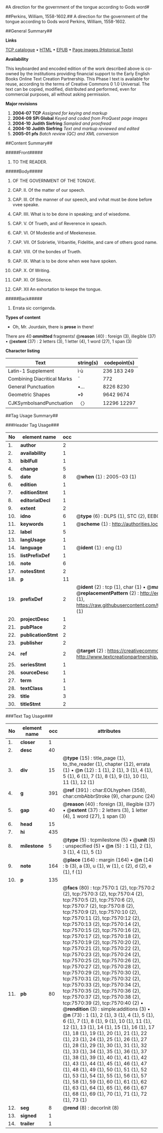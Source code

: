 #A direction for the government of the tongue according to Gods word#

##Perkins, William, 1558-1602.##
A direction for the government of the tongue according to Gods word
Perkins, William, 1558-1602.

##General Summary##

**Links**

[TCP catalogue](http://www.ota.ox.ac.uk/tcp/)  • 
[HTML](http://tei.it.ox.ac.uk/tcp/Texts-HTML/free/A09/A09391.html)  • 
[EPUB](http://tei.it.ox.ac.uk/tcp/Texts-EPUB/free/A09/A09391.epub) • 
[Page images (Historical Texts)](https://data.historicaltexts.jisc.ac.uk/view?pubId=eebo-99842875e&pageId=eebo-99842875e-7570-1)

**Availability**

This keyboarded and encoded edition of the
	       work described above is co-owned by the institutions
	       providing financial support to the Early English Books
	       Online Text Creation Partnership. This Phase I text is
	       available for reuse, according to the terms of Creative
	       Commons 0 1.0 Universal. The text can be copied,
	       modified, distributed and performed, even for
	       commercial purposes, all without asking permission.

**Major revisions**

1. __2004-07__ __TCP__ *Assigned for keying and markup*
1. __2004-09__ __SPi Global__ *Keyed and coded from ProQuest page images*
1. __2004-10__ __Judith Siefring__ *Sampled and proofread*
1. __2004-10__ __Judith Siefring__ *Text and markup reviewed and edited*
1. __2005-01__ __pfs__ *Batch review (QC) and XML conversion*

##Content Summary##

#####Front#####

1. TO THE READER.

#####Body#####

1. OF THE GOVERNMENT OF THE TONGVE.

1. CAP. II. Of the matter of our speech.

1. CAP. III. Of the manner of our speech, and vvhat must be done before vvee speake.

1. CAP. IIII. What is to be done in speaking; and of wisedome.

1. CAP. V. Of Trueth, and of Reverence in speach.

1. CAP. VI. Of Modestie and of Meekenesse.

1. CAP. VII. Of Sobrietie, Vrbanitie, Fidelitie, and care of others good name.

1. CAP. VIII. Of the bondes of Trueth.

1. CAP. IX. What is to be done when wee have spoken.

1. CAP. X. Of Writing.

1. CAP. XI. Of Silence.

1. CAP. XII An exhortation to keepe the tongue.

#####Back#####

1. Errata sic corrigenda.

**Types of content**

  * Oh, Mr. Jourdain, there is **prose** in there!

There are 40 **ommitted** fragments! 
 @__reason__ (40) : foreign (3), illegible (37)  •  @__extent__ (37) : 2 letters (3), 1 letter (4), 1 word (27), 1 span (3)

**Character listing**


|Text|string(s)|codepoint(s)|
|---|---|---|
|Latin-1 Supplement|ì·ù|236 183 249|
|Combining             Diacritical Marks|̄|772|
|General Punctuation|•…|8226 8230|
|Geometric Shapes|▪◊|9642 9674|
|CJKSymbolsandPunctuation|〈〉|12296 12297|

##Tag Usage Summary##

###Header Tag Usage###

|No|element name|occ|attributes|
|---|---|---|---|
|1.|__author__|2||
|2.|__availability__|1||
|3.|__biblFull__|1||
|4.|__change__|5||
|5.|__date__|8| @__when__ (1) : 2005-03 (1)|
|6.|__edition__|1||
|7.|__editionStmt__|1||
|8.|__editorialDecl__|1||
|9.|__extent__|2||
|10.|__idno__|6| @__type__ (6) : DLPS (1), STC (2), EEBO-CITATION (1), PROQUEST (1), VID (1)|
|11.|__keywords__|1| @__scheme__ (1) : http://authorities.loc.gov/ (1)|
|12.|__label__|5||
|13.|__langUsage__|1||
|14.|__language__|1| @__ident__ (1) : eng (1)|
|15.|__listPrefixDef__|1||
|16.|__note__|6||
|17.|__notesStmt__|2||
|18.|__p__|11||
|19.|__prefixDef__|2| @__ident__ (2) : tcp (1), char (1)  •  @__matchPattern__ (2) : ([0-9\-]+):([0-9IVX]+) (1), (.+) (1)  •  @__replacementPattern__ (2) : http://eebo.chadwyck.com/downloadtiff?vid=$1&page=$2 (1), https://raw.githubusercontent.com/textcreationpartnership/Texts/master/tcpchars.xml#$1 (1)|
|20.|__projectDesc__|1||
|21.|__pubPlace__|2||
|22.|__publicationStmt__|2||
|23.|__publisher__|2||
|24.|__ref__|2| @__target__ (2) : https://creativecommons.org/publicdomain/zero/1.0/ (1), http://www.textcreationpartnership.org/docs/. (1)|
|25.|__seriesStmt__|1||
|26.|__sourceDesc__|1||
|27.|__term__|1||
|28.|__textClass__|1||
|29.|__title__|3||
|30.|__titleStmt__|2||


###Text Tag Usage###

|No|element name|occ|attributes|
|---|---|---|---|
|1.|__closer__|1||
|2.|__desc__|40||
|3.|__div__|15| @__type__ (15) : title_page (1), to_the_reader (1), chapter (12), errata (1)  •  @__n__ (12) : 1 (1), 2 (1), 3 (1), 4 (1), 5 (1), 6 (1), 7 (1), 8 (1), 9 (1), 10 (1), 11 (1), 12 (1)|
|4.|__g__|391| @__ref__ (391) : char:EOLhyphen (358), char:cmbAbbrStroke (9), char:punc (24)|
|5.|__gap__|40| @__reason__ (40) : foreign (3), illegible (37)  •  @__extent__ (37) : 2 letters (3), 1 letter (4), 1 word (27), 1 span (3)|
|6.|__head__|15||
|7.|__hi__|435||
|8.|__milestone__|5| @__type__ (5) : tcpmilestone (5)  •  @__unit__ (5) : unspecified (5)  •  @__n__ (5) : 1 (1), 2 (1), 3 (1), 4 (1), 5 (1)|
|9.|__note__|164| @__place__ (164) : margin (164)  •  @__n__ (14) : b (3), a (3), u (1), w (1), c (2), d (2), e (1), f (1)|
|10.|__p__|135||
|11.|__pb__|80| @__facs__ (80) : tcp:7570:1 (2), tcp:7570:2 (2), tcp:7570:3 (2), tcp:7570:4 (2), tcp:7570:5 (2), tcp:7570:6 (2), tcp:7570:7 (2), tcp:7570:8 (2), tcp:7570:9 (2), tcp:7570:10 (2), tcp:7570:11 (2), tcp:7570:12 (2), tcp:7570:13 (2), tcp:7570:14 (2), tcp:7570:15 (2), tcp:7570:16 (2), tcp:7570:17 (2), tcp:7570:18 (2), tcp:7570:19 (2), tcp:7570:20 (2), tcp:7570:21 (2), tcp:7570:22 (2), tcp:7570:23 (2), tcp:7570:24 (2), tcp:7570:25 (2), tcp:7570:26 (2), tcp:7570:27 (2), tcp:7570:28 (2), tcp:7570:29 (2), tcp:7570:30 (2), tcp:7570:31 (2), tcp:7570:32 (2), tcp:7570:33 (2), tcp:7570:34 (2), tcp:7570:35 (2), tcp:7570:36 (2), tcp:7570:37 (2), tcp:7570:38 (2), tcp:7570:39 (2), tcp:7570:40 (2)  •  @__rendition__ (3) : simple:additions (3)  •  @__n__ (73) : 1 (1), 2 (1), 3 (1), 4 (1), 5 (1), 6 (1), 7 (1), 8 (1), 9 (1), 10 (1), 11 (1), 12 (1), 13 (1), 14 (1), 15 (1), 16 (1), 17 (1), 18 (1), 19 (1), 20 (1), 21 (1), 22 (1), 23 (1), 24 (1), 25 (1), 26 (1), 27 (1), 28 (1), 29 (1), 30 (1), 31 (1), 32 (1), 33 (1), 34 (1), 35 (1), 36 (1), 37 (1), 38 (1), 39 (1), 40 (1), 41 (1), 42 (1), 43 (1), 44 (1), 45 (1), 46 (1), 47 (1), 48 (1), 49 (1), 50 (1), 51 (1), 52 (1), 53 (1), 54 (1), 55 (1), 56 (1), 57 (1), 58 (1), 59 (1), 60 (1), 61 (1), 62 (1), 63 (1), 64 (1), 65 (1), 66 (1), 67 (1), 68 (1), 69 (1), 70 (1), 71 (1), 72 (1), 73 (1)|
|12.|__seg__|8| @__rend__ (8) : decorInit (8)|
|13.|__signed__|1||
|14.|__trailer__|1||
